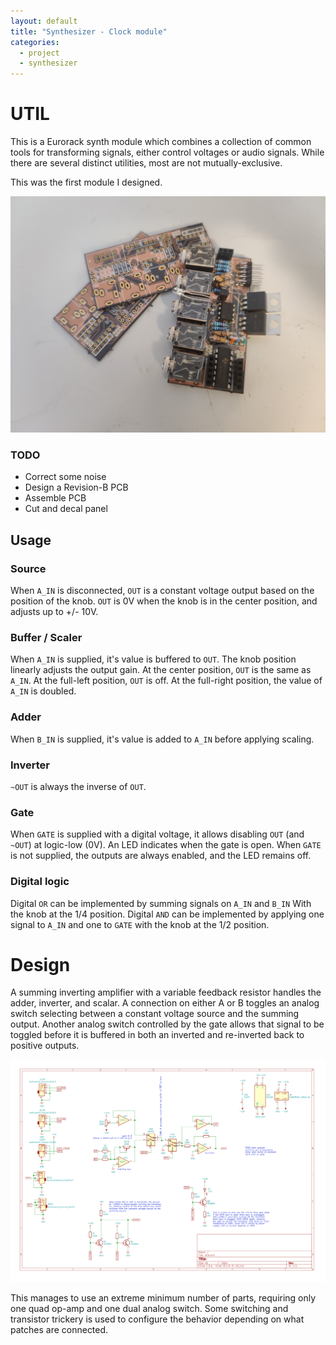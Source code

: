 ```yaml
---
layout: default
title: "Synthesizer - Clock module"
categories:
  - project
  - synthesizer
---
```


# UTIL

This is a Eurorack synth module which combines a collection of common tools for transforming signals, either control voltages or audio signals. While there are several distinct utilities, most are not mutually-exclusive.

This was the first module I designed.

![populated PCB -halfwidth](/images/util_image.jpg)

### TODO

- Correct some noise
- Design a Revision-B PCB
- Assemble PCB
- Cut and decal panel

## Usage

### Source

When `A_IN` is disconnected, `OUT` is a constant voltage output based on the position of the knob. `OUT` is 0V when the knob is in the center position, and adjusts up to +/- 10V.

### Buffer / Scaler

When `A_IN` is supplied, it's value is buffered to `OUT`. The knob position linearly adjusts the output gain. At the center position, `OUT` is the same as `A_IN`. At the full-left position, `OUT` is off. At the full-right position, the value of `A_IN` is doubled.

### Adder

When `B_IN` is supplied, it's value is added to `A_IN` before applying scaling.

### Inverter

`~OUT` is always the inverse of `OUT`.

### Gate

When `GATE` is supplied with a digital voltage, it allows disabling `OUT` (and `~OUT`) at logic-low (0V). An LED indicates when the gate is open. When `GATE` is not supplied, the outputs are always enabled, and the LED remains off.

### Digital logic

Digital `OR` can be implemented by summing signals on `A_IN` and `B_IN` With the knob at the 1/4 position. Digital `AND` can be implemented by applying one signal to `A_IN` and one to `GATE` with the knob at the 1/2 position.

# Design

A summing inverting amplifier with a variable feedback resistor handles the adder, inverter, and scalar. A connection on either A or B toggles an analog switch selecting between a constant voltage source and the summing output. Another analog switch controlled by the gate allows that signal to be toggled before it is buffered in both an inverted and re-inverted back to positive outputs.

![schematic](/images/util_schematic.png)

This manages to use an extreme minimum number of parts, requiring only one quad op-amp and one dual analog switch. Some switching and transistor trickery is used to configure the behavior depending on what patches are connected.
